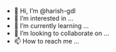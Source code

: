- 👋 Hi, I’m @harish-gdl
- 👀 I’m interested in ...
- 🌱 I’m currently learning ...
- 💞️ I’m looking to collaborate on ...
- 📫 How to reach me ...

<!---
harish-gdl/harish-gdl is a ✨ special ✨ repository because its `README.md` (this file) appears on your GitHub profile.
You can click the Preview link to take a look at your changes.
--->
